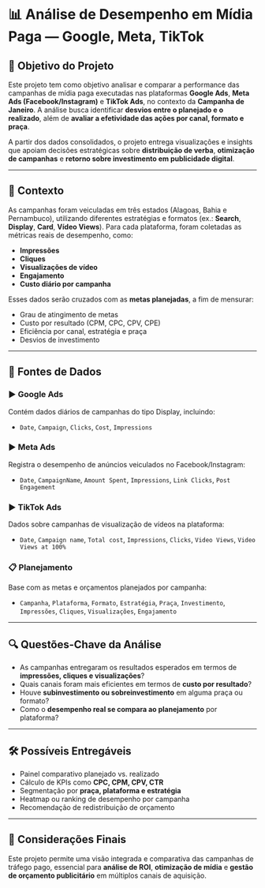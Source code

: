 # 📊 Análise de Desempenho em Mídia Paga — Google, Meta, TikTok

## 🎯 Objetivo do Projeto

Este projeto tem como objetivo analisar e comparar a performance das campanhas de mídia paga executadas nas plataformas **Google Ads**, **Meta Ads (Facebook/Instagram)** e **TikTok Ads**, no contexto da **Campanha de Janeiro**. A análise busca identificar **desvios entre o planejado e o realizado**, além de **avaliar a efetividade das ações por canal, formato e praça**.

A partir dos dados consolidados, o projeto entrega visualizações e insights que apoiam decisões estratégicas sobre **distribuição de verba**, **otimização de campanhas** e **retorno sobre investimento em publicidade digital**.

---

## 🧩 Contexto

As campanhas foram veiculadas em três estados (Alagoas, Bahia e Pernambuco), utilizando diferentes estratégias e formatos (ex.: **Search**, **Display**, **Card**, **Vídeo Views**). Para cada plataforma, foram coletadas as métricas reais de desempenho, como:

- **Impressões**
- **Cliques**
- **Visualizações de vídeo**
- **Engajamento**
- **Custo diário por campanha**

Esses dados serão cruzados com as **metas planejadas**, a fim de mensurar:

- Grau de atingimento de metas
- Custo por resultado (CPM, CPC, CPV, CPE)
- Eficiência por canal, estratégia e praça
- Desvios de investimento

---

## 📁 Fontes de Dados

### ▶️ Google Ads
Contém dados diários de campanhas do tipo Display, incluindo:

- `Date`, `Campaign`, `Clicks`, `Cost`, `Impressions`

### ▶️ Meta Ads
Registra o desempenho de anúncios veiculados no Facebook/Instagram:

- `Date`, `CampaignName`, `Amount Spent`, `Impressions`, `Link Clicks`, `Post Engagement`

### ▶️ TikTok Ads
Dados sobre campanhas de visualização de vídeos na plataforma:

- `Date`, `Campaign name`, `Total cost`, `Impressions`, `Clicks`, `Video Views`, `Video Views at 100%`

### 📋 Planejamento
Base com as metas e orçamentos planejados por campanha:

- `Campanha`, `Plataforma`, `Formato`, `Estratégia`, `Praça`, `Investimento`, `Impressões`, `Cliques`, `Visualizações`, `Engajamento`

---

## 🔍 Questões-Chave da Análise

- As campanhas entregaram os resultados esperados em termos de **impressões, cliques e visualizações**?
- Quais canais foram mais eficientes em termos de **custo por resultado**?
- Houve **subinvestimento ou sobreinvestimento** em alguma praça ou formato?
- Como o **desempenho real se compara ao planejamento** por plataforma?

---

## 🛠️ Possíveis Entregáveis

- Painel comparativo planejado vs. realizado
- Cálculo de KPIs como **CPC, CPM, CPV, CTR**
- Segmentação por **praça, plataforma e estratégia**
- Heatmap ou ranking de desempenho por campanha
- Recomendação de redistribuição de orçamento

---

## 📌 Considerações Finais

Este projeto permite uma visão integrada e comparativa das campanhas de tráfego pago, essencial para **análise de ROI**, **otimização de mídia** e **gestão de orçamento publicitário** em múltiplos canais de aquisição.